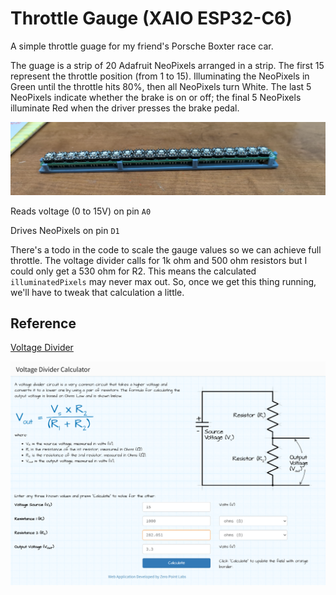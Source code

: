 # Throttle Gauge (XAIO ESP32-C6)

A simple throttle guage for my friend's Porsche Boxter race car.

The guage is a strip of 20 Adafruit NeoPixels arranged in a strip. The first 15 represent the throttle position (from 1 to 15). Illuminating the NeoPixels in Green until the throttle hits 80%, then all NeoPixels turn White. The last 5 NeoPixels indicate whether the brake is on or off; the final 5 NeoPixels illuminate Red when the driver presses the brake pedal.

![NeoPixel strip](images/neopixel-strip.jpg)

Reads voltage (0 to 15V) on pin `A0`

Drives NeoPixels on pin `D1`

There's a todo in the code to scale the gauge values so we can achieve full throttle. The voltage divider calls for 1k ohm and 500 ohm resistors but I could only get a 530 ohm for R2. This means the calculated `illuminatedPixels` may never max out. So, once we get this thing running, we'll have to tweak that calculation a little.

## Reference

[Voltage Divider](https://ohmslawcalculator.com/voltage-divider-calculator)

![Voltage Divider Calculator](images/voltage-divider-calculator.png)

